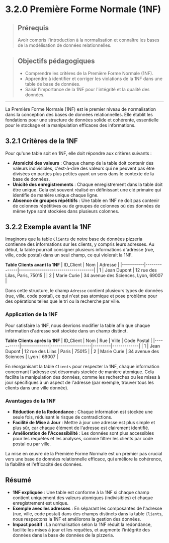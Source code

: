 # 3.2.0 Première Forme Normale (1NF)

<blockquote>
    <h2>Prérequis</h2>
    <p>Avoir compris l'introduction à la normalisation et connaître les bases de la modélisation de données relationnelles.</p>
</blockquote>

<blockquote>
    <h2>Objectifs pédagogiques</h2>
    <ul>
        <li>Comprendre les critères de la Première Forme Normale (1NF).</li>
        <li>Apprendre à identifier et corriger les violations de la 1NF dans une table de base de données.</li>
        <li>Saisir l'importance de la 1NF pour l'intégrité et la qualité des données.</li>
    </ul>
</blockquote>

---

La Première Forme Normale (1NF) est le premier niveau de normalisation dans la conception des bases de données relationnelles. Elle établit les fondations pour une structure de données solide et cohérente, essentielle pour le stockage et la manipulation efficaces des informations.

## 3.2.1 Critères de la 1NF

Pour qu'une table soit en 1NF, elle doit répondre aux critères suivants :

- **Atomicité des valeurs** : Chaque champ de la table doit contenir des valeurs indivisibles, c'est-à-dire des valeurs qui ne peuvent pas être divisées en parties plus petites ayant un sens dans le contexte de la base de données.
- **Unicité des enregistrements** : Chaque enregistrement dans la table doit être unique. Cela est souvent réalisé en définissant une clé primaire qui identifie de manière unique chaque ligne.
- **Absence de groupes répétitifs** : Une table en 1NF ne doit pas contenir de colonnes répétitives ou de groupes de colonnes où des données de même type sont stockées dans plusieurs colonnes.

## 3.2.2 Exemple avant la 1NF

Imaginons que la table `Clients` de notre base de données pizzeria contienne des informations sur les clients, y compris leurs adresses. Au début, la table pourrait consigner plusieurs informations d'adresse (rue, ville, code postal) dans un seul champ, ce qui violerait la 1NF.

**Table Clients avant la 1NF**
| ID_Client | Nom          | Adresse                             |
|-----------|--------------|-------------------------------------|
| 1         | Jean Dupont  | 12 rue des Lilas, Paris, 75015      |
| 2         | Marie Curie  | 34 avenue des Sciences, Lyon, 69007 |

Dans cette structure, le champ `Adresse` contient plusieurs types de données (rue, ville, code postal), ce qui n'est pas atomique et pose problème pour des opérations telles que le tri ou la recherche par ville.

### Application de la 1NF

Pour satisfaire la 1NF, nous devrions modifier la table afin que chaque information d'adresse soit stockée dans un champ distinct.

**Table Clients après la 1NF**
| ID_Client | Nom          | Rue                | Ville   | Code Postal |
|-----------|--------------|--------------------|---------|-------------|
| 1         | Jean Dupont  | 12 rue des Lilas   | Paris   | 75015       |
| 2         | Marie Curie  | 34 avenue des Sciences | Lyon  | 69007       |

En réorganisant la table `Clients` pour respecter la 1NF, chaque information concernant l'adresse est désormais stockée de manière atomique. Cela facilite la manipulation des données, comme les recherches ou les mises à jour spécifiques à un aspect de l'adresse (par exemple, trouver tous les clients dans une ville donnée).

### Avantages de la 1NF
- **Réduction de la Redondance** : Chaque information est stockée une seule fois, réduisant le risque de contradictions.
- **Facilité de Mise à Jour** : Mettre à jour une adresse est plus simple et plus sûr, car chaque élément de l'adresse est clairement identifié.
- **Amélioration de l'Accessibilité** : Les données sont plus accessibles pour les requêtes et les analyses, comme filtrer les clients par code postal ou par ville.

La mise en œuvre de la Première Forme Normale est un premier pas crucial vers une base de données relationnelle efficace, qui améliore la cohérence, la fiabilité et l'efficacité des données.

## Résumé

- **1NF expliquée** : Une table est conforme à la 1NF si chaque champ contient uniquement des valeurs atomiques (indivisibles) et chaque enregistrement est unique.
- **Exemple avec les adresses** : En séparant les composantes de l'adresse (rue, ville, code postal) dans des champs distincts dans la table `Clients`, nous respectons la 1NF et améliorons la gestion des données.
- **Impact positif** : La normalisation selon la 1NF réduit la redondance, facilite les mises à jour et les requêtes, et augmente l'intégrité des données dans la base de données de la pizzeria.
